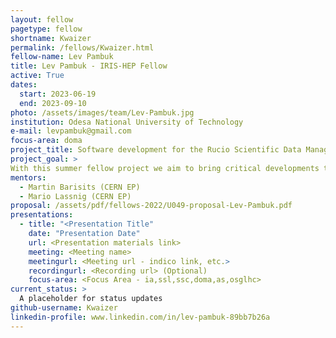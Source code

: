 ```yaml
---
layout: fellow
pagetype: fellow
shortname: Kwaizer
permalink: /fellows/Kwaizer.html
fellow-name: Lev Pambuk
title: Lev Pambuk - IRIS-HEP Fellow
active: True
dates:
  start: 2023-06-19
  end: 2023-09-10
photo: /assets/images/team/Lev-Pambuk.jpg
institution: Odesa National University of Technology
e-mail: levpambuk@gmail.com
focus-area: doma
project_title: Software development for the Rucio Scientific Data Management system
project_goal: > 
With this summer fellow project we aim to bring critical developments to the common parts of Rucio, shared by many communities and experiments.
mentors:
  - Martin Barisits (CERN EP)
  - Mario Lassnig (CERN EP)
proposal: /assets/pdf/fellows-2022/U049-proposal-Lev-Pambuk.pdf
presentations:
  - title: "<Presentation Title"
    date: "Presentation Date"
    url: <Presentation materials link>
    meeting: <Meeting name>
    meetingurl: <Meeting url - indico link, etc.>
    recordingurl: <Recording url> (Optional)
    focus-area: <Focus Area - ia,ssl,ssc,doma,as,osglhc>
current_status: >
  A placeholder for status updates
github-username: Kwaizer
linkedin-profile: www.linkedin.com/in/lev-pambuk-89bb7b26a
---
```

